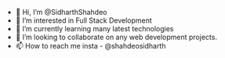 - 👋 Hi, I’m @SidharthShahdeo
- 👀 I’m interested in Full Stack Development
- 🌱 I’m currently learning many latest technologies
- 💞️ I’m looking to collaborate on any web development projects.
- 📫 How to reach me insta - @shahdeosidharth



